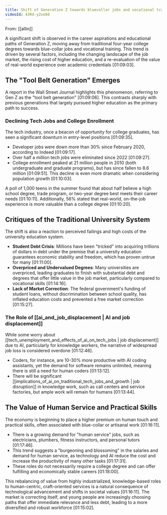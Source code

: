 ```yaml
---
title: Shift of Generation Z towards bluecollar jobs and vocational training
videoId: 43Rd-y2xe84
---
```


From: [[allin]] <br/> 

A significant shift is observed in the career aspirations and educational paths of Generation Z, moving away from traditional four-year college degrees towards blue-collar jobs and vocational training. This trend is driven by several factors, including the changing landscape of the job market, the rising cost of higher education, and a re-evaluation of the value of real-world experience over academic credentials <a class="yt-timestamp" data-t="01:09:03">[01:09:03]</a>.

## The "Tool Belt Generation" Emerges
A report in the Wall Street Journal highlights this phenomenon, referring to Gen Z as the "tool belt generation" <a class="yt-timestamp" data-t="01:09:06">[01:09:06]</a>. This contrasts sharply with previous generations that largely pursued higher education as the primary path to success.

### Declining Tech Jobs and College Enrollment
The tech industry, once a beacon of opportunity for college graduates, has seen a significant downturn in entry-level positions <a class="yt-timestamp" data-t="01:09:35">[01:09:35]</a>.
*   Developer jobs were down more than 30% since February 2020, according to Indeed <a class="yt-timestamp" data-t="01:09:17">[01:09:17]</a>.
*   Over half a million tech jobs were eliminated since 2022 <a class="yt-timestamp" data-t="01:09:27">[01:09:27]</a>.
*   College enrollment peaked at 21 million people in 2010 (both undergraduate and graduate programs), but has since fallen to 8.6 million <a class="yt-timestamp" data-t="01:09:51">[01:09:51]</a>. This decline is even more dramatic when considering population growth <a class="yt-timestamp" data-t="01:10:03">[01:10:03]</a>.

A poll of 1,000 teens in the summer found that about half believe a high school degree, trade program, or two-year degree best meets their career needs <a class="yt-timestamp" data-t="01:10:11">[01:10:11]</a>. Additionally, 56% stated that real-world, on-the-job experience is more valuable than a college degree <a class="yt-timestamp" data-t="01:10:20">[01:10:20]</a>.

## Critiques of the Traditional University System
The shift is also a reaction to perceived failings and high costs of the university education system.
*   **Student Debt Crisis**: Millions have been "tricked" into acquiring trillions of dollars in debt under the premise that a university education guarantees economic stability and freedom, which has proven untrue for many <a class="yt-timestamp" data-t="01:11:00">[01:11:00]</a>.
*   **Overpriced and Undervalued Degrees**: Many universities are overpriced, leading graduates to finish with substantial debt and degrees that offer little value in the job market, particularly compared to vocational skills <a class="yt-timestamp" data-t="01:14:16">[01:14:16]</a>.
*   **Lack of Market Correction**: The federal government's funding of student loans, without discrimination between school quality, has inflated education costs and prevented a free market correction <a class="yt-timestamp" data-t="01:15:27">[01:15:27]</a>.

### The Role of [[ai_and_job_displacement | AI and job displacement]]
While some worry about [[tech_unemployment_and_effects_of_ai_on_tech_jobs | job displacement]] due to AI, particularly for knowledge workers, the narrative of widespread job loss is considered overdone <a class="yt-timestamp" data-t="01:12:46">[01:12:46]</a>.
*   Coders, for instance, are 10-30% more productive with AI coding assistants, yet the demand for software remains unlimited, meaning there is still a need for human coders <a class="yt-timestamp" data-t="01:13:12">[01:13:12]</a>.
*   There will be significant [[implications_of_ai_on_traditional_tech_jobs_and_growth | job disruption]] in knowledge work, such as call centers and service factories, but ample work will remain for humans <a class="yt-timestamp" data-t="01:13:44">[01:13:44]</a>.

## The Value of Human Service and Practical Skills
The economy is beginning to place a higher premium on human touch and practical skills, often associated with blue-collar or artisanal work <a class="yt-timestamp" data-t="01:16:11">[01:16:11]</a>.
*   There is a growing demand for "human service" jobs, such as electricians, plumbers, fitness instructors, and personal tutors <a class="yt-timestamp" data-t="01:17:46">[01:17:46]</a>.
*   This trend suggests a "burgeoning and blossoming" in the salaries and demand for human service, as technology and AI reduce the cost and increase the productivity of many other tasks <a class="yt-timestamp" data-t="01:17:31">[01:17:31]</a>.
*   These roles do not necessarily require a college degree and can offer fulfilling and economically stable careers <a class="yt-timestamp" data-t="01:18:00">[01:18:00]</a>.

This rebalancing of value from highly industrialized, knowledge-based roles to human-centric, craft-oriented services is a natural consequence of technological advancement and shifts in societal values <a class="yt-timestamp" data-t="01:16:11">[01:16:11]</a>. The market is correcting itself, and young people are increasingly choosing paths that offer immediate relevance and less debt, leading to a more diversified and robust workforce <a class="yt-timestamp" data-t="01:15:02">[01:15:02]</a>.
